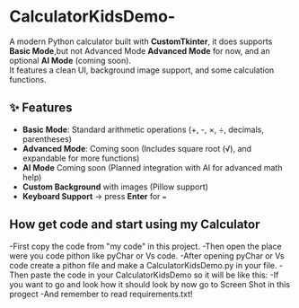 # CalculatorKidsDemo-
A modern Python calculator built with **CustomTkinter**, it does supports **Basic Mode**,but not Advanced Mode **Advanced Mode** for now, and an optional **AI Mode** (coming soon).  
It features a clean UI, background image support, and some calculation functions.

## ✨ Features
- **Basic Mode**: Standard arithmetic operations (+, -, ×, ÷, decimals, parentheses)  
-  **Advanced Mode**: Coming soon (Includes square root (√), and expandable for more functions)  
-  **AI Mode** Coming soon (Planned integration with AI for advanced math help)
-  **Custom Background** with images (Pillow support)  
-  **Keyboard Support** → press **Enter** for `=`

## How get code and start using my Calculator
-First copy the code from "my code" in this project.
-Then open the place were you code pithon like pyChar or Vs code.
-After opening pyChar or Vs code create a pithon file and make a CalculatorKidsDemo.py in your file.
-Then paste the code in your CalculatorKidsDemo so it will be like this:
-If you want to go and look how it should look by now go to Screen Shot in this progect
-And remember to read requirements.txt!
